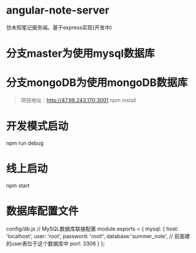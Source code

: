 # angular-note-server

仿未知笔记服务端。基于express实现(开发中)

# 分支master为使用mysql数据库

# 分支mongoDB为使用mongoDB数据库

>项目地址：http://47.98.243.170:3001
npm install

# 开发模式启动
npm run debug

# 线上启动
npm start

# 数据库配置文件
config/db.js
// MySQL数据库联接配置
module.exports = {
	mysql: {
		host: 'localhost', 
		user: 'root',
		password: 'root!',
		database:'summer_note', // 前面建的user表位于这个数据库中
		port: 3306
	}
};